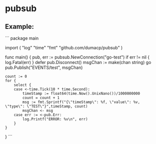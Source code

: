 # pubsub


## Example:

´´´
package main

import (
	"log"
	"time"
	"fmt"
        "github.com/dumacp/pubsub"
)


func main() {
	pub, err := pubsub.NewConnection("go-test")
        if err != nil {
        	log.Fatal(err)
	}
        defer pub.Disconnect()
        msgChan := make(chan string)
        go pub.Publish("EVENTS/test", msgChan)

	count := 0
	for {
		select {
		case <-time.Tick(10 * time.Second):
			timeStamp := float64(time.Now().UnixNano())/1000000000
			count = count + 1
			msg := fmt.Sprintf("{\"timeStamp\": %f, \"value\": %v, \"type\": \"TEST\"}",timeStamp, count)
			msgChan <- msg
		case err := <-pub.Err:
			log.Printf("ERROR: %v\n", err)
		}
	}
}
´´´

